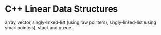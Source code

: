 # C++ Linear Data Structures

array, vector, singly-linked-list (using raw pointers), singly-linked-list (using smart pointers), stack and queue.
